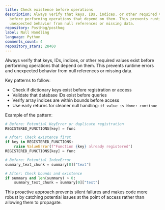 ```yaml
---
title: Check existence before operations
description: Always verify that keys, IDs, indices, or other required values exist
  before performing operations that depend on them. This prevents runtime errors and
  unexpected behavior from null references or missing data.
repository: PostHog/posthog
label: Null Handling
language: Python
comments_count: 4
repository_stars: 28460
---
```


Always verify that keys, IDs, indices, or other required values exist before performing operations that depend on them. This prevents runtime errors and unexpected behavior from null references or missing data.

Key patterns to follow:
- Check if dictionary keys exist before registration or access
- Validate that database IDs exist before queries
- Verify array indices are within bounds before access
- Use early returns for cleaner null handling: `if value is None: continue`

Example of the pattern:
```python
# Before: Potential KeyError or duplicate registration
REGISTERED_FUNCTIONS[key] = func

# After: Check existence first
if key in REGISTERED_FUNCTIONS:
    raise ValueError(f"Function {key} already registered")
REGISTERED_FUNCTIONS[key] = func

# Before: Potential IndexError
summary_text_chunk = summary[0]["text"]

# After: Check bounds and existence
if summary and len(summary) > 0:
    summary_text_chunk = summary[0]["text"]
```

This proactive approach prevents silent failures and makes code more robust by catching potential issues at the point of access rather than allowing them to propagate.